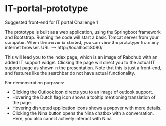 # IT-portal-prototype
Suggested front-end for IT portal Challenge 1 

The prototype is built as a web application, using the Springboot framework and Bootstrap.
Running the code will start a basic Tomcat server from your computer.
When the server is started, you can view the prototype from any internet browser. 
URL --> http://localhost:8080/

This will lead you to the index page, which is an image of Rabohub with an added IT support widget.
Clicking the page will direct you to the actual IT support page as shown in the presentation.
Note that this is just a front-end, and features like the searchbar do not have actual functionality.

For demonstration purposes:
  - Clicking the Outlook icon directs you to an image of outlook support.
  - Hovering the Dutch flag icon shows a tooltip mentioning translation of the page.
  - Hovering disrupted application icons shows a popover with more details.
  - Clicking the Nina button opens the Nina chatbox with a conversation. Here, you also cannot actively interact with Nina.
